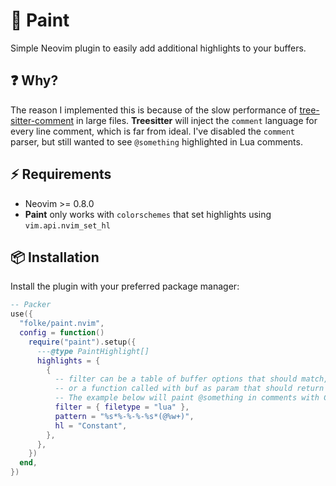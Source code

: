 # 🎨 Paint

Simple Neovim plugin to easily add additional highlights to your buffers.

## ❓ Why?

The reason I implemented this is because of the slow performance of [tree-sitter-comment](https://github.com/stsewd/tree-sitter-comment)
in large files. **Treesitter** will inject the `comment` language for every line
comment, which is far from ideal. I've disabled the `comment` parser, but still wanted
to see `@something` highlighted in Lua comments.

## ⚡️ Requirements

- Neovim >= 0.8.0
- **Paint** only works with `colorschemes` that set highlights using `vim.api.nvim_set_hl`

## 📦 Installation

Install the plugin with your preferred package manager:

```lua
-- Packer
use({
  "folke/paint.nvim",
  config = function()
    require("paint").setup({
      ---@type PaintHighlight[]
      highlights = {
        {
          -- filter can be a table of buffer options that should match,
          -- or a function called with buf as param that should return true.
          -- The example below will paint @something in comments with Constant
          filter = { filetype = "lua" },
          pattern = "%s*%-%-%-%s*(@%w+)",
          hl = "Constant",
        },
      },
    })
  end,
})
```
